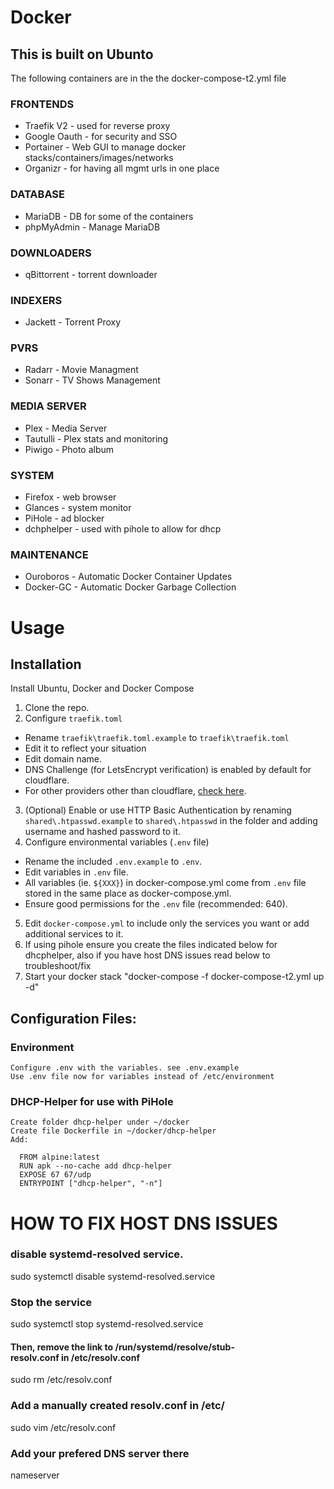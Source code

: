 # **Docker**

## This is built on Ubunto
The following containers are in the the docker-compose-t2.yml file

### FRONTENDS

* Traefik V2 - used for reverse proxy
* Google Oauth - for security and SSO
* Portainer - Web GUI to manage docker stacks/containers/images/networks
* Organizr - for having all mgmt urls in one place

### DATABASE

* MariaDB - DB for some of the containers
* phpMyAdmin - Manage MariaDB

### DOWNLOADERS

* qBittorrent - torrent downloader

### INDEXERS
* Jackett - Torrent Proxy

### PVRS
* Radarr - Movie Managment
* Sonarr - TV Shows Management

### MEDIA SERVER
* Plex - Media Server
* Tautulli - Plex stats and monitoring
* Piwigo - Photo album

### SYSTEM

* Firefox - web browser
* Glances - system monitor
* PiHole - ad blocker
* dchphelper - used with pihole to allow for dhcp

### MAINTENANCE

* Ouroboros - Automatic Docker Container Updates
* Docker-GC - Automatic Docker Garbage Collection

# Usage

## Installation
Install Ubuntu, Docker and Docker Compose

1. Clone the repo.
2. Configure `traefik.toml`
  * Rename `traefik\traefik.toml.example` to `traefik\traefik.toml`
  * Edit it to reflect your situation
  * Edit domain name. 
  * DNS Challenge (for LetsEncrypt verification) is enabled by default for cloudflare. 
  * For other providers other than cloudflare, [check here](https://docs.traefik.io/v2.0/https/acme/#providers).
3. (Optional) Enable or use HTTP Basic Authentication by renaming `shared\.htpasswd.example` to `shared\.htpasswd` in the folder and adding username and hashed password to it. 
4. Configure environmental variables (`.env` file)
  * Rename the included `.env.example` to `.env`.
  * Edit variables in `.env` file. 
  * All variables (ie. `${XXX}`) in docker-compose.yml come from `.env` file stored in the same place as docker-compose.yml. 
  * Ensure good permissions for the `.env` file (recommended: 640).
5. Edit `docker-compose.yml` to include only the services you want or add additional services to it. 
6. If using pihole ensure you create the files indicated below for dhcphelper, also if you have host DNS issues read below to troubleshoot/fix
7. Start your docker stack "docker-compose -f docker-compose-t2.yml up -d" 

## Configuration Files:
  ### Environment

    Configure .env with the variables. see .env.example
    Use .env file now for variables instead of /etc/environment

  ### DHCP-Helper for use with PiHole

    Create folder dhcp-helper under ~/docker
    Create file Dockerfile in ~/docker/dhcp-helper
    Add:
    
      FROM alpine:latest
      RUN apk --no-cache add dhcp-helper
      EXPOSE 67 67/udp
      ENTRYPOINT ["dhcp-helper", "-n"]


# HOW TO FIX HOST DNS ISSUES

### disable systemd-resolved service.
sudo systemctl disable systemd-resolved.service

### Stop the service
sudo systemctl stop systemd-resolved.service

#### Then, remove the link to /run/systemd/resolve/stub-resolv.conf in /etc/resolv.conf
sudo rm /etc/resolv.conf

### Add a manually created resolv.conf in /etc/
sudo vim /etc/resolv.conf

### Add your prefered DNS server there
nameserver <IP OF HOST>

